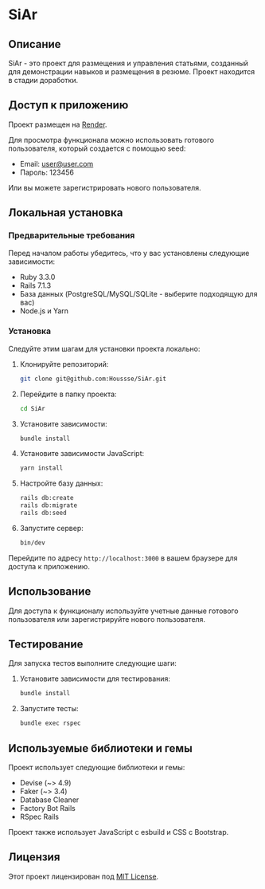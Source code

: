 # SiAr

## Описание

SiAr - это проект для размещения и управления статьями, созданный для демонстрации навыков и размещения в резюме. Проект находится в стадии доработки.

## Доступ к приложению

Проект размещен на [Render](https://siar.onrender.com).

Для просмотра функционала можно использовать готового пользователя, который создается с помощью seed:

- Email: user@user.com
- Пароль: 123456

Или вы можете зарегистрировать нового пользователя.

## Локальная установка

### Предварительные требования

Перед началом работы убедитесь, что у вас установлены следующие зависимости:

- Ruby 3.3.0
- Rails 7.1.3
- База данных (PostgreSQL/MySQL/SQLite - выберите подходящую для вас)
- Node.js и Yarn

### Установка

Следуйте этим шагам для установки проекта локально:

1. Клонируйте репозиторий:
    ```sh
    git clone git@github.com:Houssse/SiAr.git
    ```
2. Перейдите в папку проекта:
    ```sh
    cd SiAr
    ```
3. Установите зависимости:
    ```sh
    bundle install
    ```
4. Установите зависимости JavaScript:
    ```sh
    yarn install
    ```
5. Настройте базу данных:
    ```sh
    rails db:create
    rails db:migrate
    rails db:seed
    ```
6. Запустите сервер:
    ```sh
    bin/dev
    ```

Перейдите по адресу `http://localhost:3000` в вашем браузере для доступа к приложению.

## Использование

Для доступа к функционалу используйте учетные данные готового пользователя или зарегистрируйте нового пользователя.

## Тестирование

Для запуска тестов выполните следующие шаги:

1. Установите зависимости для тестирования:
    ```sh
    bundle install
    ```
2. Запустите тесты:
    ```sh
    bundle exec rspec
    ```

## Используемые библиотеки и гемы

Проект использует следующие библиотеки и гемы:

- Devise (~> 4.9)
- Faker (~> 3.4)
- Database Cleaner
- Factory Bot Rails
- RSpec Rails

Проект также использует JavaScript с esbuild и CSS с Bootstrap.

## Лицензия

Этот проект лицензирован под [MIT License](LICENSE).
